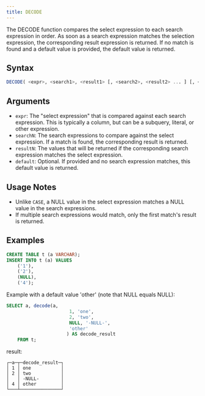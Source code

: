 ```yaml
---
title: DECODE
---
```


The DECODE function compares the select expression to each search expression in order. As soon as a search expression matches the selection expression, the corresponding result expression is returned. If no match is found and a default value is provided, the default value is returned.

## Syntax

```sql
DECODE( <expr>, <search1>, <result1> [, <search2>, <result2> ... ] [, <default> ] )
```

## Arguments

- `expr`: The "select expression" that is compared against each search expression. This is typically a column, but can be a subquery, literal, or other expression.
- `searchN`: The search expressions to compare against the select expression. If a match is found, the corresponding result is returned.
- `resultN`: The values that will be returned if the corresponding search expression matches the select expression.
- `default`: Optional. If provided and no search expression matches, this default value is returned.

## Usage Notes

- Unlike `CASE`, a NULL value in the select expression matches a NULL value in the search expressions.
- If multiple search expressions would match, only the first match's result is returned.

## Examples

```sql
CREATE TABLE t (a VARCHAR);
INSERT INTO t (a) VALUES
    ('1'),
    ('2'),
    (NULL),
    ('4');
```

Example with a default value 'other' (note that NULL equals NULL):

```sql
SELECT a, decode(a,
                       1, 'one',
                       2, 'two',
                       NULL, '-NULL-',
                       'other'
                      ) AS decode_result
    FROM t;
```

result:
```
┌─a─┬─decode_result─┐
│ 1 │ one           │
│ 2 │ two           │
│   │ -NULL-        │
│ 4 │ other         │
└───┴───────────────┘
```